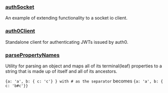 ### [authSocket](authSocket.ts)
An example of extending functionality to a socket io client.


### [auth0Client](auth0Client.ts)
Standalone client for authenticating JWTs issued by auth0.


### [parsePropertyNames](parsePropertyNames.ts)
Utility for parsing an object and maps all of its terminal(leaf) properties
to a string that is made up of itself and all of its ancestors.

`{a: 'a', b: { c: 'c'} } with # as the separator` becomes `{a: 'a', b: { c: 'b#c'}}`